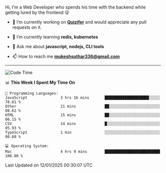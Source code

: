 Hi, I'm a Web Developer who spends his time with the backend while getting lured by the frontend 😜

- 🔭 I’m currently working on **[Quizifer](https://github.com/SutharMukesh/Quizifer/)** and would appreciate any pull requests on it.

- 🌱 I’m currently learning **redis, kubernetes**

- 💬 Ask me about **javascript, nodejs, CLI tools**

- 📫 How to reach me **mukeshsuthar336@gmail.com**

---
<!--START_SECTION:waka-->
![Code Time](http://img.shields.io/badge/Code%20Time-3%2C215%20hrs%2018%20mins-blue)

📊 **This Week I Spent My Time On** 

```text
💬 Programming Languages: 
JavaScript               3 hrs 16 mins       ████████████████████░░░░░   78.61 % 
Other                    21 mins             ██░░░░░░░░░░░░░░░░░░░░░░░   08.62 % 
HTML                     15 mins             ██░░░░░░░░░░░░░░░░░░░░░░░   06.15 % 
CSV                      14 mins             █░░░░░░░░░░░░░░░░░░░░░░░░   05.93 % 
TypeScript               1 min               ░░░░░░░░░░░░░░░░░░░░░░░░░   00.68 % 

💻 Operating System: 
Mac                      4 hrs 9 mins        █████████████████████████   100.00 % 
```


 Last Updated on 12/01/2025 00:30:07 UTC
<!--END_SECTION:waka-->
